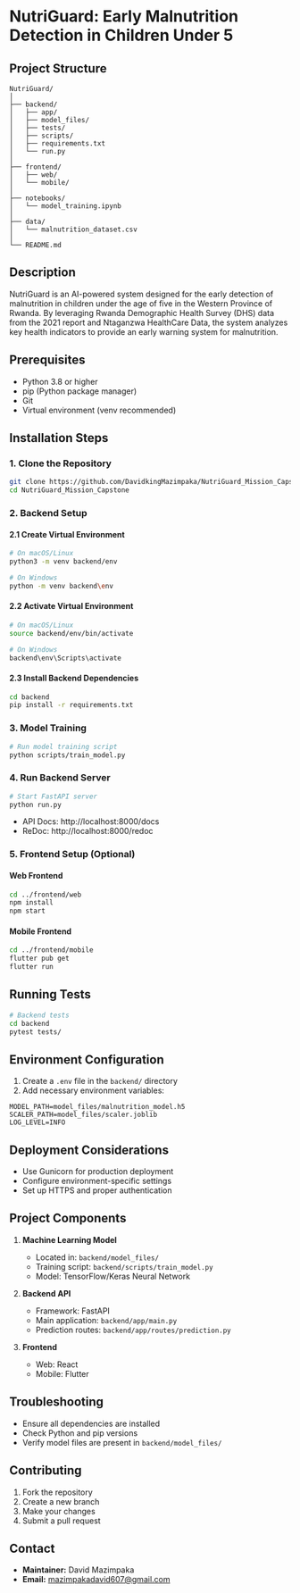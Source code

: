 # NutriGuard: Early Malnutrition Detection in Children Under 5

## Project Structure
```
NutriGuard/
│
├── backend/
│   ├── app/
│   ├── model_files/
│   ├── tests/
│   ├── scripts/
│   ├── requirements.txt
│   └── run.py
│
├── frontend/
│   ├── web/
│   └── mobile/
│
├── notebooks/
│   └── model_training.ipynb
│
├── data/
│   └── malnutrition_dataset.csv
│
└── README.md
```

## Description
NutriGuard is an AI-powered system designed for the early detection of malnutrition in children under the age of five in the Western Province of Rwanda. By leveraging Rwanda Demographic Health Survey (DHS) data from the 2021 report and Ntaganzwa HealthCare Data, the system analyzes key health indicators to provide an early warning system for malnutrition.

## Prerequisites
- Python 3.8 or higher
- pip (Python package manager)
- Git
- Virtual environment (venv recommended)

## Installation Steps

### 1. Clone the Repository
```bash
git clone https://github.com/DavidkingMazimpaka/NutriGuard_Mission_Capstone.git
cd NutriGuard_Mission_Capstone
```

### 2. Backend Setup
#### 2.1 Create Virtual Environment
```bash
# On macOS/Linux
python3 -m venv backend/env

# On Windows
python -m venv backend\env
```

#### 2.2 Activate Virtual Environment
```bash
# On macOS/Linux
source backend/env/bin/activate

# On Windows
backend\env\Scripts\activate
```

#### 2.3 Install Backend Dependencies
```bash
cd backend
pip install -r requirements.txt
```

### 3. Model Training
```bash
# Run model training script
python scripts/train_model.py
```

### 4. Run Backend Server
```bash
# Start FastAPI server
python run.py
```
- API Docs: http://localhost:8000/docs
- ReDoc: http://localhost:8000/redoc

### 5. Frontend Setup (Optional)
#### Web Frontend
```bash
cd ../frontend/web
npm install
npm start
```

#### Mobile Frontend
```bash
cd ../frontend/mobile
flutter pub get
flutter run
```

## Running Tests
```bash
# Backend tests
cd backend
pytest tests/
```

## Environment Configuration
1. Create a `.env` file in the `backend/` directory
2. Add necessary environment variables:
```
MODEL_PATH=model_files/malnutrition_model.h5
SCALER_PATH=model_files/scaler.joblib
LOG_LEVEL=INFO
```

## Deployment Considerations
- Use Gunicorn for production deployment
- Configure environment-specific settings
- Set up HTTPS and proper authentication

## Project Components
1. **Machine Learning Model**
   - Located in: `backend/model_files/`
   - Training script: `backend/scripts/train_model.py`
   - Model: TensorFlow/Keras Neural Network

2. **Backend API**
   - Framework: FastAPI
   - Main application: `backend/app/main.py`
   - Prediction routes: `backend/app/routes/prediction.py`

3. **Frontend**
   - Web: React
   - Mobile: Flutter

## Troubleshooting
- Ensure all dependencies are installed
- Check Python and pip versions
- Verify model files are present in `backend/model_files/`

## Contributing
1. Fork the repository
2. Create a new branch
3. Make your changes
4. Submit a pull request

## Contact
- **Maintainer:** David Mazimpaka
- **Email:** mazimpakadavid607@gmail.com
